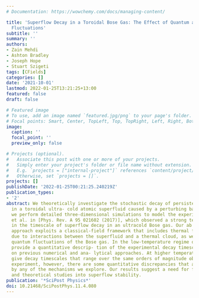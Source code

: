 ```yaml
---
# Documentation: https://wowchemy.com/docs/managing-content/

title: 'Superflow Decay in a Toroidal Bose Gas: The Effect of Quantum and Thermal
  Fluctuations'
subtitle: ''
summary: ''
authors:
- Zain Mehdi
- Ashton Bradley
- Joseph Hope
- Stuart Szigeti
tags: [CFields]
categories: []
date: '2021-10-01'
lastmod: 2022-01-25T13:21:25+13:00
featured: false
draft: false

# Featured image
# To use, add an image named `featured.jpg/png` to your page's folder.
# Focal points: Smart, Center, TopLeft, Top, TopRight, Left, Right, BottomLeft, Bottom, BottomRight.
image:
  caption: ''
  focal_point: ''
  preview_only: false

# Projects (optional).
#   Associate this post with one or more of your projects.
#   Simply enter your project's folder or file name without extension.
#   E.g. `projects = ["internal-project"]` references `content/project/deep-learning/index.md`.
#   Otherwise, set `projects = []`.
projects: []
publishDate: '2022-01-25T00:21:25.240219Z'
publication_types:
- '2'
abstract: We theoretically investigate the stochastic decay of persistent currents
  in a toroidal ultra- cold atomic superfluid caused by a perturbing barrier. Specifically,
  we perform detailed three-dimensional simulations to model the experiment of Kumar
  et al. in [Phys. Rev. A 95 021602 (2017)], which observed a strong temperature dependence
  in the timescale of superflow decay in an ultracold Bose gas. Our ab initio numerical
  approach exploits a classical-field framework that includes thermal fluctuations
  due to interactions between the superfluid and a thermal cloud, as well as the intrinsic
  quantum fluctuations of the Bose gas. In the low-temperature regime our simulations
  provide a quantitative descrip- tion of the experimental decay timescales, improving
  on previous numerical and ana- lytical approaches. At higher temperatures, our simulations
  give decay timescales that range over the same orders of magnitude observed in the
  experiment, however, there are some quantitative discrepancies that are not captured
  by any of the mechanisms we explore. Our results suggest a need for further experimental
  and theoretical studies into superflow stability.
publication: '*SciPost Physics*'
doi: 10.21468/SciPostPhys.11.4.080
---
```

